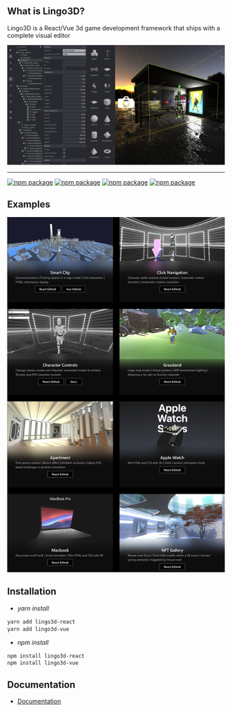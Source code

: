 ## What is Lingo3D?
Lingo3D is a React/Vue 3d game development framework that ships with a complete visual editor

<a href="https://www.lingo3d.com">
 <img src="https://github.com/lingo3d/lingo3d-readme/blob/main/image/bg-top.jpg"/>
</a>

---
[![npm package](https://img.shields.io/badge/npm--React-1.3.6-blue)](https://www.npmjs.com/package/lingo3d-react)
[![npm package](https://img.shields.io/badge/npm-1.11.3-green)](https://www.npmjs.com/package/lingo3d)
[![npm package](https://img.shields.io/badge/npm--Vue-1.3.6-yellow)](https://www.npmjs.com/package/lingo3d-vue)
[![npm package](https://img.shields.io/badge/npm--vanilla-1.3.4-red)](https://www.npmjs.com/package/lingo3d-vanilla)

## Examples
<a href="https://www.lingo3d.com/examples">
 <img src="https://github.com/lingo3d/lingo3d-readme/blob/main/image/examples.jpg"/>
</a>

## Installation

- *yarn install*

```bash
yarn add lingo3d-react
yarn add lingo3d-vue
```
- *npm install*
```bash
npm install lingo3d-react
npm install lingo3d-vue
```

## Documentation
- [Documentation](https://www.lingo3d.com/documentation/)
